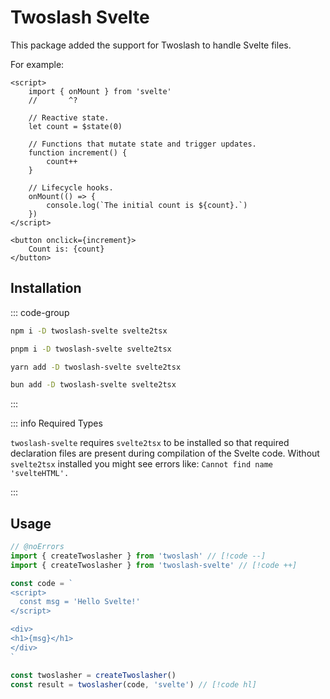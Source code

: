 # Twoslash Svelte

This package added the support for Twoslash to handle Svelte files.

For example:

```svelte twoslash
<script>
    import { onMount } from 'svelte'
    //       ^?

    // Reactive state.
    let count = $state(0)

    // Functions that mutate state and trigger updates.
    function increment() {
        count++
    }

    // Lifecycle hooks.
    onMount(() => {
        console.log(`The initial count is ${count}.`)
    })
</script>

<button onclick={increment}>
    Count is: {count}
</button>
```

## Installation

::: code-group

```bash [npm]
npm i -D twoslash-svelte svelte2tsx
```
```bash [pnpm]
pnpm i -D twoslash-svelte svelte2tsx
```
```bash [yarn]
yarn add -D twoslash-svelte svelte2tsx
```
```bash [bun]
bun add -D twoslash-svelte svelte2tsx
```

:::

::: info Required Types

`twoslash-svelte` requires `svelte2tsx` to be installed so that required declaration files are present during compilation of the Svelte code. Without `svelte2tsx` installed you might see errors like: `Cannot find name 'svelteHTML'.`

:::

## Usage

```ts twoslash
// @noErrors
import { createTwoslasher } from 'twoslash' // [!code --]
import { createTwoslasher } from 'twoslash-svelte' // [!code ++]

const code = `
<script>
  const msg = 'Hello Svelte!'
</script>

<div>
<h1>{msg}</h1>
</div>
`

const twoslasher = createTwoslasher()
const result = twoslasher(code, 'svelte') // [!code hl]
```

